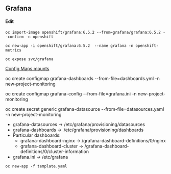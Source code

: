 ## Grafana

#### Edit []()


`oc import-image openshift/grafana:6.5.2 --from=grafana/grafana:6.5.2 --confirm -n openshift`

`oc new-app -i openshift/grafana:6.5.2  --name grafana -n openshift-metrics `

`oc expose svc/grafana`


[Config Maps mounts](ConfigMaps)


oc create configmap  grafana-dashboards  --from-file=dashboards.yml  -n new-project-monitoring

oc create configmap  grafana-config  --from-file=grafana.ini  -n new-project-monitoring

oc create secret generic grafana-datasource  --from-file=datasources.yaml  -n new-project-monitoring

* grafana-datasources -> /etc/grafana/provisioning/datasources
* grafana-dashboards ->  /etc/grafana/provisioning/dashboards
* Particular dashboards:
    * grafana-dashboard-nginx -> /grafana-dashboard-definitions/0/nginx
    * grafana-dashboard-cluster -> /grafana-dashboard-definitions/0/cluster-information
* grafana.ini -> /etc/grafana


`oc new-app -f template.yaml`


